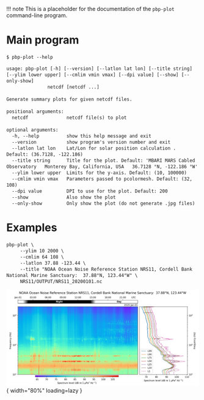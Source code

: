 !!! note
    This is a placeholder for the documentation of the `pbp-plot` command-line program.

# Main program

```shell
$ pbp-plot --help
```
```text
usage: pbp-plot [-h] [--version] [--latlon lat lon] [--title string] [--ylim lower upper] [--cmlim vmin vmax] [--dpi value] [--show] [--only-show]
               netcdf [netcdf ...]

Generate summary plots for given netcdf files.

positional arguments:
  netcdf              netcdf file(s) to plot

optional arguments:
  -h, --help          show this help message and exit
  --version           show program's version number and exit
  --latlon lat lon    Lat/Lon for solar position calculation . Default: (36.7128, -122.186)
  --title string      Title for the plot. Default: 'MBARI MARS Cabled Observatory   Monterey Bay, California, USA   36.7128 °N, -122.186 °W'
  --ylim lower upper  Limits for the y-axis. Default: (10, 100000)
  --cmlim vmin vmax   Parameters passed to pcolormesh. Default: (32, 108)
  --dpi value         DPI to use for the plot. Default: 200
  --show              Also show the plot
  --only-show         Only show the plot (do not generate .jpg files)
```

# Examples

```shell
pbp-plot \
     --ylim 10 2000 \
     --cmlim 64 108 \
     --latlon 37.88 -123.44 \
     --title "NOAA Ocean Noise Reference Station NRS11, Cordell Bank National Marine Sanctuary:  37.88°N, 123.44°W" \
     NRS11/OUTPUT/NRS11_20200101.nc
```

![](../img/NRS11_20200101.jpg){ width="80%" loading=lazy }
